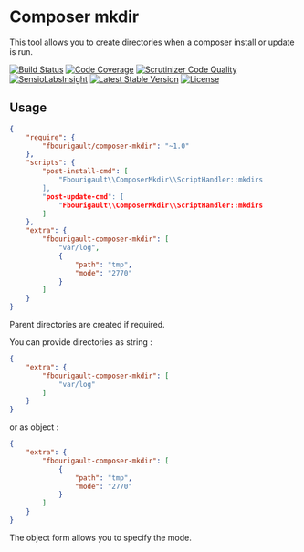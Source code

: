 Composer mkdir
==============

This tool allows you to create directories when a composer install or update is run.

[![Build Status](https://travis-ci.org/fbourigault/composer-mkdir.svg?branch=master)](https://travis-ci.org/fbourigault/composer-mkdir)
[![Code Coverage](https://scrutinizer-ci.com/g/fbourigault/composer-mkdir/badges/coverage.png?b=master)](https://scrutinizer-ci.com/g/fbourigault/composer-mkdir/?branch=master)
[![Scrutinizer Code Quality](https://scrutinizer-ci.com/g/fbourigault/composer-mkdir/badges/quality-score.png?b=master)](https://scrutinizer-ci.com/g/fbourigault/composer-mkdir/?branch=master)
[![SensioLabsInsight](https://insight.sensiolabs.com/projects/d3ab29c2-e77b-4749-bfcd-b1a2bb02b6d8/mini.png)](https://insight.sensiolabs.com/projects/d3ab29c2-e77b-4749-bfcd-b1a2bb02b6d8)
[![Latest Stable Version](https://poser.pugx.org/fbourigault/composer-mkdir/v/stable.svg)](https://packagist.org/packages/fbourigault/composer-mkdir)
[![License](https://poser.pugx.org/fbourigault/composer-mkdir/license.svg)](https://packagist.org/packages/fbourigault/composer-mkdir)

Usage
-----

```json
{
    "require": {
        "fbourigault/composer-mkdir": "~1.0"
    },
    "scripts": {
        "post-install-cmd": [
            "Fbourigault\\ComposerMkdir\\ScriptHandler::mkdirs
        ],
        "post-update-cmd": [
            "Fbourigault\\ComposerMkdir\\ScriptHandler::mkdirs
        ]
    },
    "extra": {
        "fbourigault-composer-mkdir": [
            "var/log",
            {
                "path": "tmp",
                "mode": "2770"
            }
        ]
    }
}
```

Parent directories are created if required.

You can provide directories as string :
```json
{
    "extra": {
        "fbourigault-composer-mkdir": [
            "var/log"
        ]
    }
}
```

or as object :
```json
{
    "extra": {
        "fbourigault-composer-mkdir": [
            {
                "path": "tmp",
                "mode": "2770"
            }
        ]
    }
}
```

The object form allows you to specify the mode.
